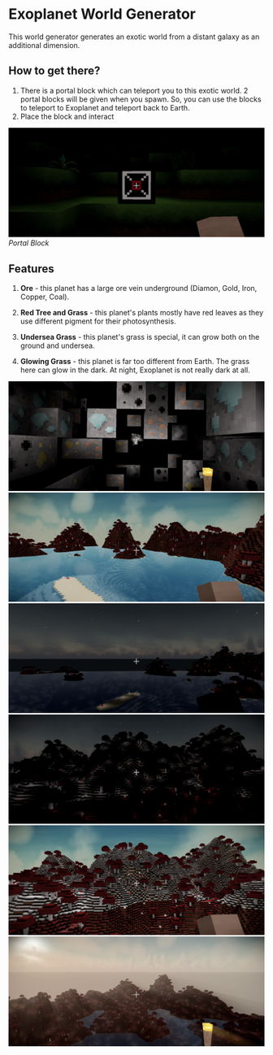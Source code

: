 # Exoplanet World Generator

This world generator generates an exotic world from a distant galaxy as an additional dimension.

## How to get there?
1. There is a portal block which can teleport you to this exotic world. 2 portal blocks will be given when you spawn. So, you can use the blocks to teleport to Exoplanet and teleport back to Earth.
2. Place the block and interact

![Portal](https://raw.githubusercontent.com/PutawanDE/Exoplanet/master/Screenshots/PortalBlock.png)
*Portal Block*

## Features
1. **Ore** - this planet has a large ore vein underground (Diamon, Gold, Iron, Copper, Coal).

2. **Red Tree and Grass** - this planet's plants mostly have red leaves as they use different pigment for their photosynthesis.

3. **Undersea Grass** - this planet's grass is special, it can grow both on the ground and undersea.

4. **Glowing Grass** - this planet is far too different from Earth. The grass here can glow in the dark. At night, Exoplanet is not really dark at all.

![Portal](https://raw.githubusercontent.com/PutawanDE/Exoplanet/master/Screenshots/Ore1.png)
![Portal](https://raw.githubusercontent.com/PutawanDE/Exoplanet/master/Screenshots/Sea1.png)
![Portal](https://raw.githubusercontent.com/PutawanDE/Exoplanet/master/Screenshots/SeaNight3.png)
![Portal](https://raw.githubusercontent.com/PutawanDE/Exoplanet/master/Screenshots/SnowNight.png)
![Portal](https://raw.githubusercontent.com/PutawanDE/Exoplanet/master/Screenshots/SnowDay.png)
![Portal](https://raw.githubusercontent.com/PutawanDE/Exoplanet/master/Screenshots/Sunset.png)
